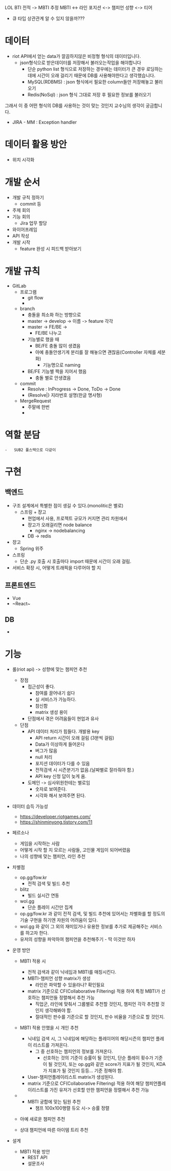 LOL  BTI
전적 -> MBTI 추정
MBTI <-> 라인 포지션 <-> 챔피언 성향 <-> 티어
+ 큐 타입
상관관계 알 수 있지 않을까???

# 데이터

-   riot API에서 얻는 data가 깔끔하지않은 비정형 형식의 데이터입니다.
    -   json형식으로 받은데이터를 저장해서 불러오는작업을 해야합니다
        -   단순 python list 형식으로 저장하는 경우에는 데이터가 큰 경우 로딩하는데에 시간이 오래 걸리기 때문에 DB를 사용해야한다고 생각했습니다.
        -   MySQL(RDBMS) : json 형식에서 필요한 column들만 저장해놓고 불러오기
        -   Redis(NoSql) : json 형식 그대로 저장 후 필요한 정보를 불러오기

그래서 이 중 어떤 형식의 DB를 사용하는 것이 맞는 것인지 교수님의 생각이 궁금합니다.
-   JIRA - MM : Exception handler

# 데이터 활용 방안
-   위치 시각화

# 개발 순서

-   개발 규칙 정하기
    -   commit 등
-   주제 회의
-   기능 회의
    -   Jira 업무 할당
-   와이어프레임
-   API 작성
-   개발 시작
    -   feature 완성 시 피드백 받아보기

# 개발 규칙

-   GitLab
    -   프로그램
        -   git flow
        -   
    -   branch
        -   충돌을 최소화 하는 방향으로
        -   master -> develop -> 이름 -> feature 각각
        -   master -> FE/BE ->
            -   FE/BE 나누고
        -   기능별로 했을 때
            -   BE/FE 충돌 많이 생겼음
            -   아예 충돌안생기게 분리를 잘 해놓으면 괜찮음(Controller 자체를 세분화)
                -   기능명으로 naming
        -   BE/FE 기능별 짝을 지어서 했음
            -   충돌 별로 안생겼음
    -   commit
        -   Resolve : InProgress -> Done, ToDo -> Done
        -   {Resolve|} 지라번호 설명(한글 명사형)
    -   MergeRequest
        -   주말에 한번
        -   

# 역할 분담
    -   SUB2 풀스택으로 다같이

# 구현

## 백엔드

-   구조 설계에서 특별한 점이 생길 수 있다.(monolitic은 별로)
    -   스프링 + 쟝고
        -   현업에서 사용, 프로젝트 규모가 커지면 관리 차원에서
        -   쟝고가 오래걸리면 node balance
            -   nginx -> nodebalancing
        -   DB -> redis
-   쟝고
    -   Spring 위주
-   스프링
    -   단순 .py 호출 시 호출마다 import 때문에 시간이 오래 걸림.
-   서비스 확장 시, 어떻게 트래픽을 다루어야 할 지

## 프론트엔드

-   Vue
-   ~React~

## DB

-   

# 기능

- 롤(riot api) -> 성향에 맞는 챔피언 추천
    - 장점
        - 접근성이 좋다.
            - 참여를 끌어내기 쉽다
            - 실 서비스가 가능하다.
            - 참신함
            - matrix 생성 용이
        - 단점에서 겪은 어려움들이 현업과 유사
    - 단점
        - API 데이터 처리가 힘들다. 개발용 key
            - API return 시간이 오래 걸림 (3분씩 걸림)
            - Data가 이상하게 들어온다
            - 버그가 많음
            - null 처리
            - 포지션 데이터가 다를 수 있음
            - 전적검색 시 시즌분기가 없음.(날짜별로 잘라줘야 함.)
            - API key 신청 답이 늦게 옴.
        - 도메인 -> 심사위원한테는 별로임
            - 숫자로 보여준다.
            - 시각화 해서 보여주면 된다.

- 데이터 습득 가능성
    - https://developer.riotgames.com/
    - https://shinminyong.tistory.com/11

- 페르소나
    - 게임을 시작하는 사람
    - 어떻게 시작 할 지 모르는 사람들, 고인물 게임이 되어버렸음
    - 나의 성향에 맞는 챔피언, 라인 추천

- 차별점
    - op.gg/fow.kr
        - 전적 검색 및 빌드 추천
    - blitz
        - 빌드 실시간 연동
    - wol.gg
        - 단순 플레이 시간만 집계
    - op.gg/fow.kr 과 같이 전적 검색, 및 빌드 추천에 있어서는 차별화를 할 정도의 기술 구현을 하기엔 자원의 어려움이 있다.
    - wol.gg 와 같이 그 외의 재미있거나 유용한 정보를 추가로 제공해주는 서비스를 하고자 한다.
    - 유저의 성향을 파악하여 챔피언을 추천해주기 - 딱 이것만 하자

- 운영 방안
    - MBTI 적용 시
        - 전적 검색과 같이 닉네임과 MBTI를 매칭시킨다.
        - MBTI-챔피언 성향 matrix가 생성
            - 라인은 파악할 수 있을라나? 확인필요
        - matrix 기준으로 CF(Collaborative Filtering) 적용 하여 특정 MBTI가 선호하는 챔피언들 정렬해서 추천 가능
            - 직업군, 라인에 맞춰서 그룹별로 추천할 것인지, 챔피언 각각 추천할 것인지 생각해봐야 함.
            - 절대적인 판수를 기준으로 할 것인지, 판수 비율을 기준으로 할 것인지.
    
    - MBTI 적용 안했을 시 개인 추천
        - 닉네임 검색 시, 그 닉네임에 해당하는 플레이어의 해당시즌의 챔피언 플레이 리스트를 가져온다.
            - 그 중 선호하는 챔피언의 정보를 가져온다.
                - 선호하는 것의 기준이 승률이 될 것인지, 단순 플레이 횟수가 기준이 될 것인지, 또는 op.gg와 같은 score가 지표가 될 것인지, KDA가 지표가 될 것인지 등등... 기준 정해야 함.
        - User-챔피언플레이리스트 matrix가 생성된다.
        - matrix 기준으로 CF(Collaborative Filtering) 적용 하여 해당 챔피언플레이리스트를 가진 유저가 선호할 만한 챔피언을 정렬해서 추천 가능
    - + MBTI 궁합에 맞는 팀원 추천
        - 챔프 100x100행렬 듀오 시-> 승률 정렬
    - 아예 새로운 챔피언 추천
    - 상대 챔피언에 따른 아이템 트리 추천
- 설계
    - MBTI 적용 방안
        - REST API
        - 설문조사